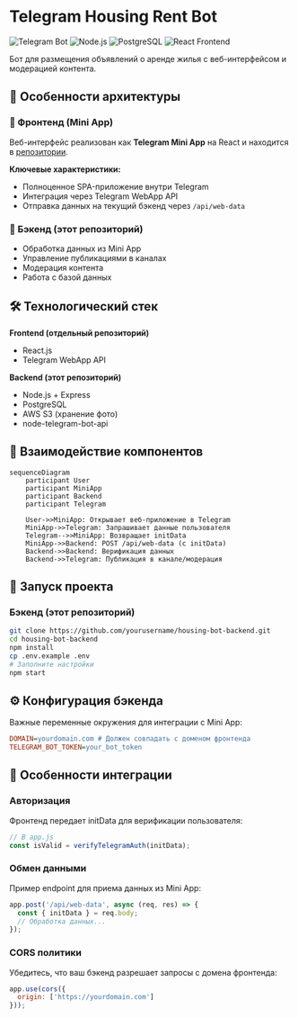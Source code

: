 # Telegram Housing Rent Bot

![Telegram Bot](https://img.shields.io/badge/Telegram-Bot-blue.svg)
![Node.js](https://img.shields.io/badge/Node.js-18.x-green.svg)
![PostgreSQL](https://img.shields.io/badge/PostgreSQL-15.x-blue.svg)
![React Frontend](https://img.shields.io/badge/Frontend-React-61DAFB.svg)

Бот для размещения объявлений о аренде жилья с веб-интерфейсом и модерацией контента.

## 🌟 Особенности архитектуры

### 📱 Фронтенд (Mini App)
Веб-интерфейс реализован как **Telegram Mini App** на React и находится в [репозитории](https://github.com/moonssword/tg-web-app-react).

**Ключевые характеристики:**
- Полноценное SPA-приложение внутри Telegram
- Интеграция через Telegram WebApp API
- Отправка данных на текущий бэкенд через `/api/web-data`

### 🤖 Бэкенд (этот репозиторий)
- Обработка данных из Mini App
- Управление публикациями в каналах
- Модерация контента
- Работа с базой данных

## 🛠 Технологический стек

**Frontend (отдельный репозиторий)**
- React.js
- Telegram WebApp API

**Backend (этот репозиторий)**
- Node.js + Express
- PostgreSQL
- AWS S3 (хранение фото)
- node-telegram-bot-api

## 🔄 Взаимодействие компонентов

```mermaid
sequenceDiagram
    participant User
    participant MiniApp
    participant Backend
    participant Telegram
    
    User->>MiniApp: Открывает веб-приложение в Telegram
    MiniApp->>Telegram: Запрашивает данные пользователя
    Telegram-->>MiniApp: Возвращает initData
    MiniApp->>Backend: POST /api/web-data (с initData)
    Backend->>Backend: Верификация данных
    Backend->>Telegram: Публикация в канале/модерация
```

## 🚀 Запуск проекта

### Бэкенд (этот репозиторий)

```bash
git clone https://github.com/yourusername/housing-bot-backend.git
cd housing-bot-backend
npm install
cp .env.example .env
# Заполните настройки
npm start
```

## ⚙️ Конфигурация бэкенда

Важные переменные окружения для интеграции с Mini App:

```ini
DOMAIN=yourdomain.com # Должен совпадать с доменом фронтенда
TELEGRAM_BOT_TOKEN=your_bot_token
```

## 📌 Особенности интеграции

### Авторизация
Фронтенд передает initData для верификации пользователя:

```javascript
// В app.js
const isValid = verifyTelegramAuth(initData);
```

### Обмен данными
Пример endpoint для приема данных из Mini App:

```javascript
app.post('/api/web-data', async (req, res) => {
  const { initData } = req.body;
  // Обработка данных...
});
```

### CORS политики
Убедитесь, что ваш бэкенд разрешает запросы с домена фронтенда:

```javascript
app.use(cors({
  origin: ['https://yourdomain.com']
}));
```
